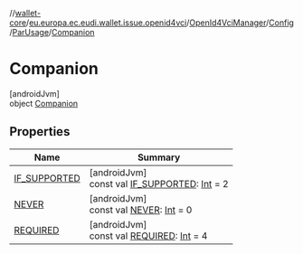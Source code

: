 //[wallet-core](../../../../../../index.md)/[eu.europa.ec.eudi.wallet.issue.openid4vci](../../../../index.md)/[OpenId4VciManager](../../../index.md)/[Config](../../index.md)/[ParUsage](../index.md)/[Companion](index.md)

# Companion

[androidJvm]\
object [Companion](index.md)

## Properties

| Name | Summary |
|---|---|
| [IF_SUPPORTED](-i-f_-s-u-p-p-o-r-t-e-d.md) | [androidJvm]<br>const val [IF_SUPPORTED](-i-f_-s-u-p-p-o-r-t-e-d.md): [Int](https://kotlinlang.org/api/latest/jvm/stdlib/kotlin-stdlib/kotlin/-int/index.html) = 2 |
| [NEVER](-n-e-v-e-r.md) | [androidJvm]<br>const val [NEVER](-n-e-v-e-r.md): [Int](https://kotlinlang.org/api/latest/jvm/stdlib/kotlin-stdlib/kotlin/-int/index.html) = 0 |
| [REQUIRED](-r-e-q-u-i-r-e-d.md) | [androidJvm]<br>const val [REQUIRED](-r-e-q-u-i-r-e-d.md): [Int](https://kotlinlang.org/api/latest/jvm/stdlib/kotlin-stdlib/kotlin/-int/index.html) = 4 |
